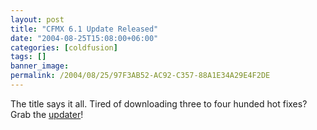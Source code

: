```yaml
---
layout: post
title: "CFMX 6.1 Update Released"
date: "2004-08-25T15:08:00+06:00"
categories: [coldfusion]
tags: []
banner_image: 
permalink: /2004/08/25/97F3AB52-AC92-C357-88A1E34A29E4F2DE
---
```


The title says it all. Tired of downloading three to four hunded hot fixes? Grab the <a href="http://www.macromedia.com/support/coldfusion/ts/documents/cfmx61_updater.htm">updater</a>!